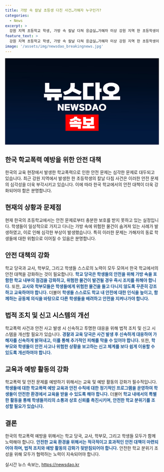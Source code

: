 ```yaml
---
title: 가방 속 칼날 초등생 다친 사건…가해자 누구인가?
categories:
  - News
excerpt: >
  강원 지역 초등학교 학생, 가방 속 칼날 다쳐 응급실…가해자 미상 강원 지역 한 초등학생이 가방 속에 숨겨진 칼날로 다쳐 응급실 치료를 받았다. 부모는 경찰에 신고하고 교육 당국에도 학교폭력 사안으로 신고했다. 경찰은 가해자를 수사 중이며, 교육당국은 학교폭력 사안으로 조사 중이라고 전했다. 해당 사건은 가해자 미상이지만, 심각한 문제로 여겨지고 있다.
feature_text: >
  강원 지역 초등학교 학생, 가방 속 칼날 다쳐 응급실…가해자 미상 강원 지역 한 초등학생이 가방 속에 숨겨진 칼날로 다쳐 응급실 치료를 받았다. 부모는 경찰에 신고하고 교육 당국에도 학교폭력 사안으로 신고했다. 경찰은 가해자를 수사 중이며, 교육당국은 학교폭력 사안으로 조사 중이라고 전했다. 해당 사건은 가해자 미상이지만, 심각한 문제로 여겨지고 있다.
image: '/assets/img/newsdao_breakingnews.jpg'
---
```


<p><img src="/assets/img/newsdao_breakingnews.jpg" alt="flaretime 속보" /></p>

<h2>한국 학교폭력 예방을 위한 안전 대책</h2>

<p>한국의 교육 현장에서 발생한 학교폭력으로 인한 안전 문제는 심각한 문제로 대두되고 있습니다. 최근 강원 지역에서 발생한 한 초등학생의 칼날 다침 사건은 이러한 안전 문제의 심각성을 더욱 부각시키고 있습니다. 이에 따라 한국 학교에서의 안전 대책이 더욱 강화되어야 함은 분명합니다.</p>

<h2 data-ke-size="size26">현재의 상황과 문제점</h2>

<p>현재 한국의 초등학교에서는 안전 문제로부터 충분한 보호를 받지 못하고 있는 실정입니다. 학생들이 일상적으로 가지고 다니는 가방 속에 위험한 물건이 숨겨져 있는 사례가 발생하였고, 이로 인해 심각한 부상이 발생했습니다. 특히 이러한 문제는 가해자의 동료 학생들에 대한 위협으로 이어질 수 있음은 분명합니다.</p>

<h2 data-ke-size="size26">안전 대책의 강화</h2>

<p>학교 당국과 교사, 학부모, 그리고 학생들 스스로의 노력이 모두 모여서 한국 학교에서의 안전 대책을 강화하는 것이 필요합니다. <b><span style="color: #1a5490;">학교 당국은 학생들의 안전을 위해 가방 속을 포함한 학교 내부의 점검을 강화하고, 위험한 물건이 발견될 경우 즉시 조치를 취해야 합니다.</span></b> 또한, <b><span style="color: #1a5490;">교사와 학부모들은 학생들에게 위험한 물건을 들고 다니지 않도록 꾸준히 강조하고 교육하여야 합니다.</span></b> 더불어 <b><span style="color: #1a5490;">학생들 스스로도 학교 내 안전에 대한 인식을 높이고, 함께하는 공동체 의식을 바탕으로 다른 학생들을 배려하고 안전을 지켜나가야 합니다.</span></b></p>

<h2 data-ke-size="size26">법적 조치 및 신고 시스템의 개선</h2>

<p>학교폭력 사건과 안전 사고 발생 시 신속하고 투명한 대응을 위해 법적 조치 및 신고 시스템을 개선할 필요가 있습니다. <b><span style="color: #1a5490;">경찰과 교육 당국은 사건 발생 후 신속하게 대응하여 가해자를 신속하게 밝혀내고, 이를 통해 추가적인 피해를 막을 수 있어야 합니다.</span></b> 또한, <b><span style="color: #1a5490;">학부모와 학생들이 안전 사고나 위험한 상황을 보고하는 신고 체계를 보다 쉽게 이용할 수 있도록 개선하여야 합니다.</span></b></p>

<h2 data-ke-size="size26">교육과 예방 활동의 강화</h2>

<p>학교폭력 및 안전 문제를 예방하기 위해서는 교육 및 예방 활동의 강화가 필수적입니다. <b><span style="color: #1a5490;">학생들에 대한 학교폭력 예방 교육과 안전 수칙에 대한 정기적인 프로그램을 운영하여 학생들이 안전한 환경에서 교육을 받을 수 있도록 해야 합니다.</span></b> 더불어 <b><span style="color: #1a5490;">학교 내에서의 특별한 활동을 통해 학생들끼리의 소통과 상호 신뢰를 촉진시키며, 안전한 학교 분위기를 조성할 필요가 있습니다.</span></b></p>

<h2 data-ke-size="size26">결론</h2>

<p>한국의 학교폭력 예방을 위해서는 학교 당국, 교사, 학부모, 그리고 학생들 모두가 함께 노력해야 합니다. <b><span style="color: #1a5490;">안전한 교육 환경을 위해서는 적극적이고 효과적인 안전 대책이 마련되어야 하며, 법적 조치와 예방 활동의 강화가 뒷받침되어야 합니다.</span></b> 안전한 학교 분위기 조성을 위해 모두가 협력하는 노력이 지속되어야 합니다.</p>

<p data-ke-size="size16"></p>
실시간 뉴스 속보는, <a href="https://newsdao.kr" rel="dofollow">https://newsdao.kr</a>


